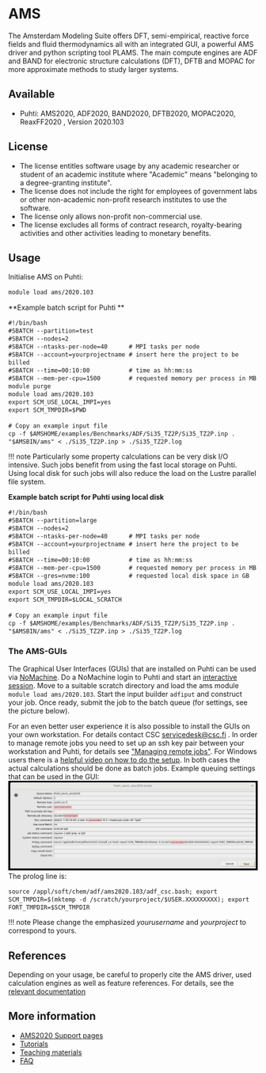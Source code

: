 # AMS

The Amsterdam Modeling Suite offers DFT, semi-empirical, reactive force fields and fluid thermodynamics all with an integrated GUI, a powerful AMS driver and python scripting tool PLAMS. The main compute engines are ADF and BAND for electronic structure calculations (DFT), DFTB and MOPAC for more approximate methods to study larger systems.  

## Available

-   Puhti: AMS2020, ADF2020, BAND2020, DFTB2020, MOPAC2020, ReaxFF2020 , Version 2020.103

## License
-  The license entitles software usage by any academic researcher or student of an academic institute where "Academic" means "belonging to a degree-granting institute". 
-  The license does not include the right for employees of government labs or other non-academic non-profit research institutes to use the software. 
-  The license only allows non-profit non-commercial use. 
-  The license excludes all forms of contract research, royalty-bearing activities and other activities leading to monetary benefits.

## Usage

Initialise AMS on Puhti:

```bash
module load ams/2020.103
```


**Example batch script for Puhti **

```
#!/bin/bash
#SBATCH --partition=test
#SBATCH --nodes=2
#SBATCH --ntasks-per-node=40      # MPI tasks per node
#SBATCH --account=yourprojectname # insert here the project to be billed 
#SBATCH --time=00:10:00           # time as hh:mm:ss
#SBATCH --mem-per-cpu=1500        # requested memory per process in MB
module purge
module load ams/2020.103
export SCM_USE_LOCAL_IMPI=yes
export SCM_TMPDIR=$PWD

# Copy an example input file
cp -f $AMSHOME/examples/Benchmarks/ADF/Si35_TZ2P/Si35_TZ2P.inp .
"$AMSBIN/ams" < ./Si35_TZ2P.inp > ./Si35_TZ2P.log
```
!!! note
    Particularly some property calculations can be very disk I/O intensive. Such jobs benefit from using the fast local storage on Puhti. Using local disk for such jobs will also reduce the load on the Lustre parallel file system.
 

   
**Example batch script for Puhti using local disk**

```
#!/bin/bash
#SBATCH --partition=large
#SBATCH --nodes=2
#SBATCH --ntasks-per-node=40      # MPI tasks per node
#SBATCH --account=yourprojectname # insert here the project to be billed
#SBATCH --time=00:10:00           # time as hh:mm:ss
#SBATCH --mem-per-cpu=1500        # requested memory per process in MB
#SBATCH --gres=nvme:100           # requested local disk space in GB
module load ams/2020.103
export SCM_USE_LOCAL_IMPI=yes
export SCM_TMPDIR=$LOCAL_SCRATCH

# Copy an example input file
cp -f $AMSHOME/examples/Benchmarks/ADF/Si35_TZ2P/Si35_TZ2P.inp .
"$AMSBIN/ams" < ./Si35_TZ2P.inp > ./Si35_TZ2P.log
```
### The AMS-GUIs

The Graphical User Interfaces (GUIs) that are installed on Puhti can be used via [NoMachine](nomachine.md).
Do a NoMachine login to Puhti and start an [interactive session](../computing/running/interactive-usage.md).
Move to a suitable scratch directory and load the ams module ```module load ams/2020.103```.
Start the input builder ```adfiput``` and construct your job. Once ready, submit the job to the batch queue (for settings, see the picture below).

 For an even better user experience it is also possible to install the GUIs on your own workstation. For details contact CSC [servicedesk@csc.fi](mailto:servicedesk@csc.fi) . In order to manage remote jobs you need to set up an ssh key pair between your workstation and Puhti, for details see ["Managing remote jobs"](https://www.scm.com/doc/Installation/Installation.html#managing-remote-jobs ).
For Windows users there is a [helpful video on how to do the setup](https://www.scm.com/wp-content/uploads/Videos/RemoteQueuesWithADFJobs.mp4).
In both cases the actual calculations should be done as batch jobs. Example queuing settings that can be used in the GUI:
![Slurm settings](../img/amsgui_puhti_queue_settings.svg)
The prolog line is:
 
```
source /appl/soft/chem/adf/ams2020.103/adf_csc.bash; export SCM_TMPDIR=$(mktemp -d /scratch/yourproject/$USER.XXXXXXXXX); export FORT_TMPDIR=$SCM_TMPDIR
```
!!! note
    Please change the emphasized *yourusername* and *yourproject* to correspond to yours.


## References

Depending on your usage, be careful to properly cite the AMS driver, used calculation engines as well as feature references. For details, see the [relevant documentation](https://www.scm.com/support/ ) 

## More information
-   [AMS2020 Support pages](https://www.scm.com/support/)
-   [Tutorials](https://www.scm.com/doc/Tutorials/index.html)
-   [Teaching materials](https://www.scm.com/support/adf-teaching-materials/)
-   [FAQ](https://www.scm.com/faq/)
